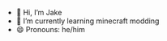 - 👋 Hi, I’m Jake
- 🌱 I’m currently learning minecraft modding
- 😄 Pronouns: he/him

<!---
JMeachhh/JMeachhh is a ✨ special ✨ repository because its `README.md` (this file) appears on your GitHub profile.
You can click the Preview link to take a look at your changes.
--->
